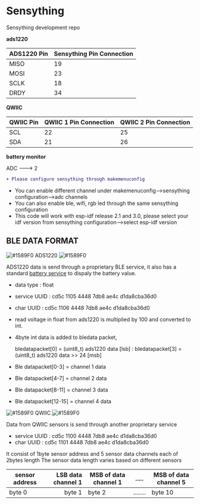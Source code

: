 # Sensything 
Sensything development repo

**ads1220**

|ADS1220 Pin |Sensything Pin Connection|
|-----------------|-----------------|
| MISO            |  19              | 
| MOSI            |  23              |
| SCLK            |  18              |
| DRDY            |  34              |


**QWIIC**

|QWIIC Pin |QWIIC 1 Pin Connection|QWIIC 2 Pin Connection|
|-----------------|-----------------|--------------------|
| SCL            |  22              | 25
| SDA            |  21              |26


**battery monitor**

ADC ---> 2   
 
```diff
+ Please configure sensything through makemenuconfig
```
* You can enable different channel under makemenuconfig-->sensything configuration-->adc channels
* You can also enable ble, wifi, rgb led through the same sensything configuration
* This code will work with esp-idf release 2.1 and 3.0, please select your idf version from sensything configuration-->select esp-idf version


## BLE DATA FORMAT


![#1589F0](https://placehold.it/15/1589F0/000000?text=+) ADS1220 ![#1589F0](https://placehold.it/15/1589F0/000000?text=+) 

ADS1220 data is send through a proprietary BLE service, it also has a standard [battery service](https://www.bluetooth.com/specifications/gatt/viewer?attributeXmlFile=org.bluetooth.service.battery_service.xml) to dispaly the battery value.

* data type : float
* service UUID : cd5c 1105 4448 7db8 ae4c d1da8cba36d0
* char UUID :    cd5c 1106 4448 7db8 ae4c d1da8cba36d0
* read voltage in float from ads1220 is multiplied by 100 and converted to int.
* 4byte int data is added to bledata packet, 

  bledatapacket[0] = (uint8_t) ads1220 data  [lsb]
  :
  bledatapacket[3] = (uint8_t) ads1220 data >> 24  [msb]
  
* Ble datapacket[0-3] = channel 1 data
* Ble datapacket[4-7] = channel 2 data
* Ble datapacket[8-11] = channel 3 data
* Ble datapacket[12-15] = channel 4 data



![#1589F0](https://placehold.it/15/1589F0/000000?text=+) QWIIC ![#1589F0](https://placehold.it/15/1589F0/000000?text=+) 

Data from QWIIC sensors is send through another proprietary service

* service UUID : cd5c 1100 4448 7db8 ae4c d1da8cba36d0
* char UUID :    cd5c 1101 4448 7db8 ae4c d1da8cba36d0

It consist of 1byte sensor address and 5 sensor data channels each of 2bytes length
The sensor data length varies based on different sensors

|sensor address |LSB data channel 1| MSB of data channel 1 |   ..... |MSB of data channel 5|
|-----------------|-----------------:|-----------------|------------|--------------------|
|   byte 0   | byte 1    | byte 2          | ........|byte 10 |




